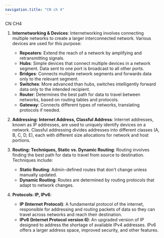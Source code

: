 ```yaml
---
navigation.title: "CN ch 4"
---
```


CN CH4

1. **Internetworking & Devices**:
   Internetworking involves connecting multiple networks to create a larger interconnected network. Various devices are used for this purpose:
   - **Repeaters**: Extend the reach of a network by amplifying and retransmitting signals.
   - **Hubs**: Simple devices that connect multiple devices in a network segment. Data sent to one port is broadcast to all other ports.
   - **Bridges**: Connects multiple network segments and forwards data only to the relevant segment.
   - **Switches**: More advanced than hubs, switches intelligently forward data only to the intended recipient.
   - **Router**: Determines the best path for data to travel between networks, based on routing tables and protocols.
   - **Gateway**: Connects different types of networks, translating protocols if needed.

2. **Addressing: Internet Address, Classful Address**:
   Internet addresses, known as IP addresses, are used to uniquely identify devices on a network. Classful addressing divides addresses into different classes (A, B, C, D, E), each with different size allocations for network and host portions.

3. **Routing: Techniques, Static vs. Dynamic Routing**:
   Routing involves finding the best path for data to travel from source to destination. Techniques include:
   - **Static Routing**: Admin-defined routes that don't change unless manually updated.
   - **Dynamic Routing**: Routes are determined by routing protocols that adapt to network changes.

4. **Protocols: IP, IPv6**:
   - **IP (Internet Protocol)**: A fundamental protocol of the internet, responsible for addressing and routing packets of data so they can travel across networks and reach their destination.
   - **IPv6 (Internet Protocol version 6)**: An upgraded version of IP designed to address the shortage of available IPv4 addresses. IPv6 offers a larger address space, improved security, and other features.
